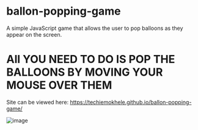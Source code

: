 # ballon-popping-game
A simple JavaScript game that allows the user to pop balloons as they appear on the screen. 

# All YOU NEED TO DO IS POP THE BALLOONS BY MOVING YOUR MOUSE OVER THEM

Site can be viewed here: https://techiemokhele.github.io/ballon-popping-game/

![image](https://user-images.githubusercontent.com/67394147/131595105-685ae41f-2245-40e8-9916-f35b0c529d72.png)
